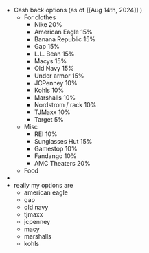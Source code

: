 - Cash back options (as of [[Aug 14th, 2024]] )
	- For clothes
		- Nike 20%
		- American Eagle 15%
		- Banana Republic 15%
		- Gap 15%
		- L.L. Bean 15%
		- Macys 15%
		- Old Navy 15%
		- Under armor 15%
		- JCPenney 10%
		- Kohls 10%
		- Marshalls 10%
		- Nordstrom / rack 10%
		- TJMaxx 10%
		- Target 5%
	- Misc
		- REI 10%
		- Sunglasses Hut 15%
		- Gamestop 10%
		- Fandango 10%
		- AMC Theaters 20%
	- Food
-
- really my options are
	- american eagle
	- gap
	- old navy
	- tjmaxx
	- jcpenney
	- macy
	- marshalls
	- kohls